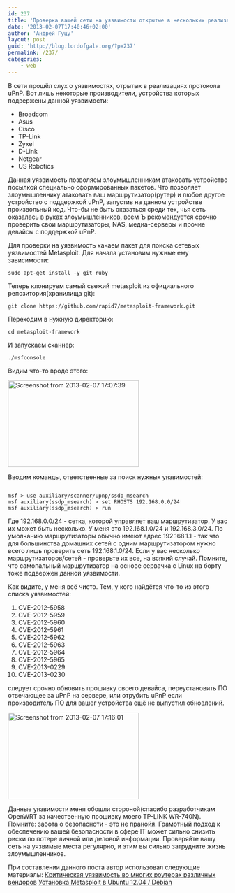 ```yaml
---
id: 237
title: 'Проверка вашей сети на уязвимости открытые в нескольких реализациях протокола uPnP'
date: '2013-02-07T17:40:46+02:00'
author: 'Андрей Гуцу'
layout: post
guid: 'http://blog.lordofgale.org/?p=237'
permalink: /237/
categories:
    - web
---
```


В сети прошёл слух о уязвимостях, отрытых в реализациях протокола uPnP. Вот лишь некоторые производители, устройства которых подвержены данной уязвимости:

<ul>
  <li>Broadcom</li>
  <li>Asus</li>
  <li>Cisco</li>
  <li>TP-Link</li>
  <li>Zyxel</li>
  <li>D-Link</li>
  <li>Netgear</li>
  <li>US Robotics</li>
</ul>

Данная уязвимость позволяем злоумышленникам атаковать устройство посылкой специально сформированных пакетов. Что позволяет злоумышленнику атаковать ваш маршрутизатор(рутер) и любое другое устройство с поддержкой uPnP, запустив на данном устройстве произвольный код. Что-бы не быть оказаться среди тех, чья сеть оказалась в руках злоумышленников, всем Ъ рекомендуется срочно проверить свои маршрутизаторы, NAS, медиа-серверы и прочие девайсы с поддержкой uPnP.

Для проверки на уязвимость качаем пакет для поиска сетевых уязвимостей Metasploit.
Для начала установим нужные ему зависимости:

<pre><code class="bash">sudo apt-get install -y git ruby</code></pre>

Теперь клонируем самый свежий metasploit из официального репозитория(хранилища git):

<pre><code class="bash">git clone https://github.com/rapid7/metasploit-framework.git</code></pre>

Переходим в нужную директорию:

<pre><code class="bash">cd metasploit-framework</code></pre>

И запускаем сканнер:

<pre><code class="bash">./msfconsole</code></pre>

Видим что-то вроде этого:

<a href="https://glowingsword.ru/wp-content/uploads/2013/02/Screenshot-from-2013-02-07-170739.png"><img src="https://glowingsword.ru/wp-content/uploads/2013/02/Screenshot-from-2013-02-07-170739-300x198.png" alt="Screenshot from 2013-02-07 17:07:39" width="300" height="198" class="aligncenter size-medium wp-image-238" /></a>

Вводим команды, ответственные за поиcк нужных уязвимостей:
<pre><code class="bash">
msf > use auxiliary/scanner/upnp/ssdp_msearch
msf auxiliary(ssdp_msearch) > set RHOSTS 192.168.0.0/24
msf auxiliary(ssdp_msearch) > run
</code></pre>

Где 192.168.0.0/24 - сетка, которой управляет ваш маршрутизатор. У вас их может быть несколько. У меня это 192.168.1.0/24 и 192.168.3.0/24. По умолчанию маршрутизаторы обычно имеют адрес 192.168.1.1 - так что для большинства домашних сетей с одним маршрутизатором нужно всего лишь проверить сеть 192.168.1.0/24. Если у вас несколько маршрутизаторов/сетей - проверьте их все, на всякий случай. Помните, что самопальный маршрутизатор на основе сервачка с Linux на борту тоже подвержен данной уязвимости.

Как видите, у меня всё чисто. Тем, у кого найдётся что-то из этого списка уязвимостей:
<ol>
<li>CVE-2012-5958</li>
<li>CVE-2012-5959</li>
<li>CVE-2012-5960</li>
<li>CVE-2012-5961</li>
<li>CVE-2012-5962</li>
<li>CVE-2012-5963</li>
<li>CVE-2012-5964</li>
<li>CVE-2012-5965</li>
<li>CVE-2013-0229</li>
<li>CVE-2013-0230</li>
</ol>

следует срочно обновить прошивку своего девайса, переустановить ПО отвечающее за uPnP на сервере, или отрубить uPnP если производитель ПО для вашег устройства ещё не выпустил обновлений.

<a href="https://glowingsword.ru/wp-content/uploads/2013/02/Screenshot-from-2013-02-07-171601.png"><img src="https://glowingsword.ru/wp-content/uploads/2013/02/Screenshot-from-2013-02-07-171601-300x198.png" alt="Screenshot from 2013-02-07 17:16:01" width="300" height="198" class="aligncenter size-medium wp-image-239" /></a>

Данные уязвимости меня обошли стороной(спасибо разработчикам OpenWRT за качественную прошивку моего TP-LINK WR-740N). Помните: забота о безопасноти - это не пранойя. Грамотный подход к обеспечению вашей безопасности в сфере IT может сильно снизить риски по потере личной или деловой информации. Проверяйте вашу сеть на уязвимые места регулярно, и этим вы сильно затрудните жизнь злоумышленников.

При составлении данного поста автор использовал следующие материалы:
<a href="http://habrahabr.ru/post/168613/">Критическая уязвимость во многих роутерах различных вендоров</a>
<a href="http://nikmy.ru/index.php/stati/hacking/programmy-vzlom-programm/133-ustanovka-metasploit-v-ubuntu-12-04-debian.html">Установка Metasploit в Ubuntu 12.04 / Debian</a>